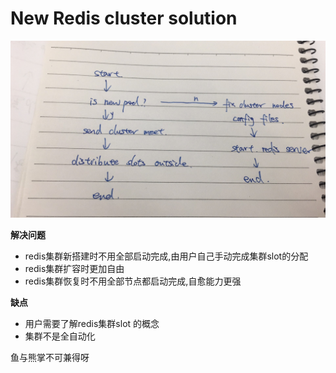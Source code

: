 New Redis cluster solution
====

![solution](./new.jpg)  

**解决问题**
- redis集群新搭建时不用全部启动完成,由用户自己手动完成集群slot的分配
- redis集群扩容时更加自由
- redis集群恢复时不用全部节点都启动完成,自愈能力更强


**缺点**
- 用户需要了解redis集群slot 的概念
- 集群不是全自动化

鱼与熊掌不可兼得呀